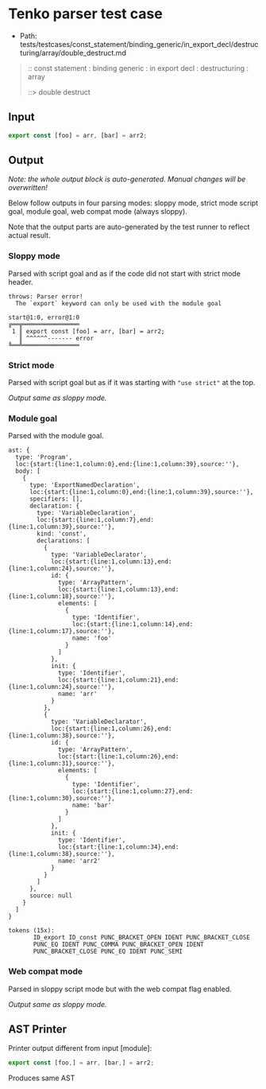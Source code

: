 # Tenko parser test case

- Path: tests/testcases/const_statement/binding_generic/in_export_decl/destructuring/array/double_destruct.md

> :: const statement : binding generic : in export decl : destructuring : array
>
> ::> double destruct

## Input

`````js
export const [foo] = arr, [bar] = arr2;
`````

## Output

_Note: the whole output block is auto-generated. Manual changes will be overwritten!_

Below follow outputs in four parsing modes: sloppy mode, strict mode script goal, module goal, web compat mode (always sloppy).

Note that the output parts are auto-generated by the test runner to reflect actual result.

### Sloppy mode

Parsed with script goal and as if the code did not start with strict mode header.

`````
throws: Parser error!
  The `export` keyword can only be used with the module goal

start@1:0, error@1:0
╔══╦════════════════
 1 ║ export const [foo] = arr, [bar] = arr2;
   ║ ^^^^^^------- error
╚══╩════════════════

`````

### Strict mode

Parsed with script goal but as if it was starting with `"use strict"` at the top.

_Output same as sloppy mode._

### Module goal

Parsed with the module goal.

`````
ast: {
  type: 'Program',
  loc:{start:{line:1,column:0},end:{line:1,column:39},source:''},
  body: [
    {
      type: 'ExportNamedDeclaration',
      loc:{start:{line:1,column:0},end:{line:1,column:39},source:''},
      specifiers: [],
      declaration: {
        type: 'VariableDeclaration',
        loc:{start:{line:1,column:7},end:{line:1,column:39},source:''},
        kind: 'const',
        declarations: [
          {
            type: 'VariableDeclarator',
            loc:{start:{line:1,column:13},end:{line:1,column:24},source:''},
            id: {
              type: 'ArrayPattern',
              loc:{start:{line:1,column:13},end:{line:1,column:18},source:''},
              elements: [
                {
                  type: 'Identifier',
                  loc:{start:{line:1,column:14},end:{line:1,column:17},source:''},
                  name: 'foo'
                }
              ]
            },
            init: {
              type: 'Identifier',
              loc:{start:{line:1,column:21},end:{line:1,column:24},source:''},
              name: 'arr'
            }
          },
          {
            type: 'VariableDeclarator',
            loc:{start:{line:1,column:26},end:{line:1,column:38},source:''},
            id: {
              type: 'ArrayPattern',
              loc:{start:{line:1,column:26},end:{line:1,column:31},source:''},
              elements: [
                {
                  type: 'Identifier',
                  loc:{start:{line:1,column:27},end:{line:1,column:30},source:''},
                  name: 'bar'
                }
              ]
            },
            init: {
              type: 'Identifier',
              loc:{start:{line:1,column:34},end:{line:1,column:38},source:''},
              name: 'arr2'
            }
          }
        ]
      },
      source: null
    }
  ]
}

tokens (15x):
       ID_export ID_const PUNC_BRACKET_OPEN IDENT PUNC_BRACKET_CLOSE
       PUNC_EQ IDENT PUNC_COMMA PUNC_BRACKET_OPEN IDENT
       PUNC_BRACKET_CLOSE PUNC_EQ IDENT PUNC_SEMI
`````


### Web compat mode

Parsed in sloppy script mode but with the web compat flag enabled.

_Output same as sloppy mode._

## AST Printer

Printer output different from input [module]:

````js
export const [foo,] = arr, [bar,] = arr2;
````

Produces same AST
